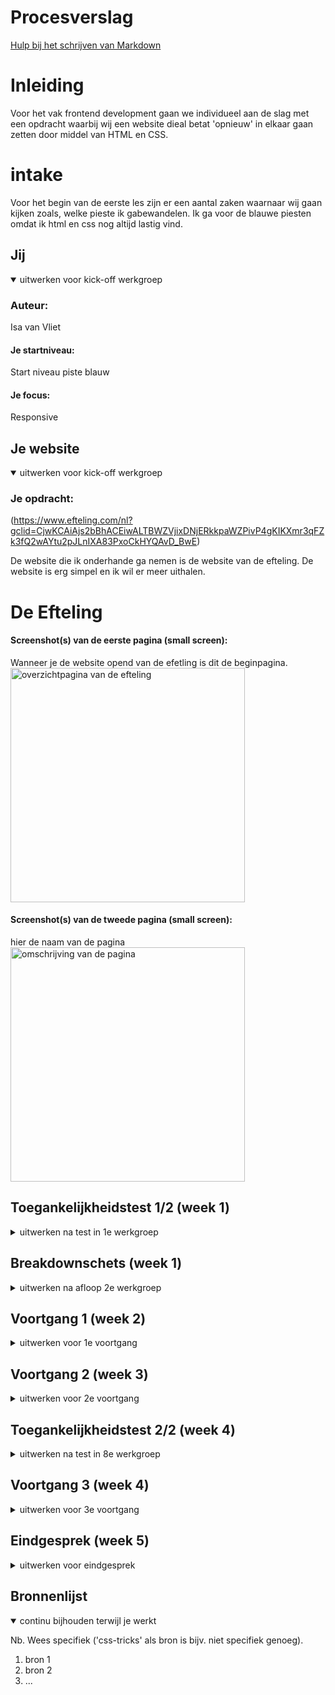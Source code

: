 # Procesverslag
[Hulp bij het schrijven van Markdown](https://github.com/adam-p/markdown-here/wiki/Markdown-Cheatsheet)

# Inleiding
Voor het vak frontend development gaan we individueel aan de slag met een opdracht waarbij wij een website dieal betat 'opnieuw' in elkaar gaan zetten door middel van HTML en CSS.

# intake
Voor het begin van de eerste les zijn er een aantal zaken waarnaar wij gaan kijken zoals, welke pieste ik gabewandelen. Ik ga voor de blauwe piesten omdat ik html en css nog altijd lastig vind.


## Jij

<details open>
  <summary>uitwerken voor kick-off werkgroep</summary>

  ### Auteur:
  Isa van Vliet

  #### Je startniveau:
  Start niveau piste blauw

  #### Je focus:
  Responsive
 
</details>



## Je website

<details open>
  <summary>uitwerken voor kick-off werkgroep</summary>

  ### Je opdracht:
  (https://www.efteling.com/nl?gclid=CjwKCAiAjs2bBhACEiwALTBWZVjixDNjERkkpaWZPivP4gKIKXmr3qFZk3fQ2wAYtu2pJLnIXA83PxoCkHYQAvD_BwE)

  De website die ik onderhande ga nemen is de website van de efteling. De website is erg simpel en ik wil er meer uithalen.

# De Efteling

  #### Screenshot(s) van de eerste pagina (small screen): 
  Wanneer je de website opend van de efetling is dit de beginpagina. 
  <img src="readme-images/home_efetling.png" width="375px" alt="overzichtpagina van de efteling">

  #### Screenshot(s) van de tweede pagina (small screen):
  hier de naam van de pagina  
  <img src="readme-images/plan_je_bezoek_pagina" width="375px" alt="omschrijving van de pagina">
 
</details>



## Toegankelijkheidstest 1/2 (week 1)

<details>
  <summary>uitwerken na test in 1e werkgroep</summary>

  ### Bevindingen
  Lijst met je bevindingen die in de test naar voren kwamen:
  - dark mode(?)

  #### Screenreader
  Tijdens het doen van de screenreader op de website van de efteling waren een aantal afbeeldingen die geen <alt> tekst hadden. Op deze manier kan iemand die blind/slechtziend de website minder goed begrijpen. Ook de pagina waarbij de winter efteling wordt aangekondigt is er een overlay van vallend sneeuw waardoor de screenreader de hele pagina niet kan voorlezen.  <img src="readme-images/winter_efteling_pagina" width="375px" alt="omschrijving van de pagina">

  Dit kan makkelijk opgelost worden door het element een </alt> tekst te geven.


  #### Muis en Toetsenbord 
  Tijdens het doen van de screenreader ben ik aan de slag gegaan met de tab-toets. Nu ga ik nog een keer met de tab-toets door de website maar dan zonder screenreader. Het viel mij gelijk op dat sommige elementen geen html elementen zijn en niet worden gelezen door de tab toets. Hierdoor zou iemand die blind/slechtziend is belangrijke knoppen/informatie missen.

  Hier een omschrijving van hoe het opgelost kan worden (met indien nodig afbeeldingen)


  #### Motoriek (shocks, elastiekjes)
  Tijdens het testen van de inclusiviteit van de website heeft mijn testpersoon een aantal elestiekjes gbonden om haar vingers waardoor het navigeren door de website een stukje lastiger wordt.
  <img src="readme-images/winter_efteling_pagina" width="375px" alt="omschrijving van de pagina">

  Hier een omschrijving van hoe het opgelost kan worden (met indien nodig afbeeldingen)


  #### Visueel (brillen, contrast, kleurenblind, dark/light). 
  Hier korte omschrijving (met indien nodig afbeeldingen)
  <img src="readme-images/toegangkelijksheidtest_zicht_01.png" width="375px" alt="omschrijving van de pagina">
  <img src="readme-images/toegangkelijksheidtest_zicht_02.png" width="375px" alt="omschrijving van de pagina">

  Hier een omschrijving van hoe het opgelost kan worden (met indien nodig afbeeldingen)

</details>



## Breakdownschets (week 1)

<details>
  <summary>uitwerken na afloop 2e werkgroep</summary>

  ### de hele pagina: 
  <img src="readme-images/dummy-plaatje.jpg" width="375px" alt="breakdown van de hele pagina">

  ### dynamisch deel (bijv menu): 
  <img src="readme-images/dummy-plaatje.jpg" width="375px" alt="breakdown van een dynamisch deel">

  ### wellicht nog een dynamisch deel (bijv filter): 
  <img src="readme-images/dummy-plaatje.jpg" width="375px" alt="breakdown van nog een dynamisch deel">

</details>





## Voortgang 1 (week 2)

<details>
  <summary>uitwerken voor 1e voortgang</summary>

  ### Stand van zaken
  hier dit ging goed & dit was lastig (neem ook screenshots op van delen van je website en code)


  ### Agenda voor meeting
  samen met je groepje opstellen

  | student 1      | student 2          | student 3    | student 4        |
  | ---            | ---                | ---          | ---              |
  | dit bespreken  | en dit             | en ik dit    | en dan ik dat    |
  | en dat ook nog | dit als er tijd is | nog een punt | dit wil ik zeker |
  | ...            | ...                | ...          | ...              |


  ### Verslag van meeting
  hier na afloop snel de uitkomsten van de meeting vastleggen

  - punt 1
  - punt 2
  - nog een punt
  - ...

</details>





## Voortgang 2 (week 3)

<details>
  <summary>uitwerken voor 2e voortgang</summary>

  ### Stand van zaken
  hier dit ging goed & dit was lastig (neem ook screenshots op van delen van je website en code)


  ### Agenda voor meeting
  samen met je groepje opstellen

  | student 1      | student 2          | student 3    | student 4        |
  | ---            | ---                | ---          | ---              |
  | dit bespreken  | en dit             | en ik dit    | en dan ik dat    |
  | en dat ook nog | dit als er tijd is | nog een punt | dit wil ik zeker |
  | ...            | ...                | ...          | ...              |


  ### Verslag van meeting
  hier na afloop snel de uitkomsten van de meeting vastleggen

  - punt 1
  - punt 2
  - nog een punt
- ...

</details>





## Toegankelijkheidstest 2/2 (week 4)

<details>
  <summary>uitwerken na test in 8e werkgroep</summary>

  ### Bevindingen
  Lijst met je bevindingen die in de test naar voren kwamen (geef ook aan wat er verbeterd is):

  #### Screenreader
  Hier korte omschrijving (met indien nodig afbeeldingen)

  Hier een omschrijving van hoe het opgelost kan worden (met indien nodig afbeeldingen)


  #### Muis en Toetsenbord 
  Hier korte omschrijving (met indien nodig afbeeldingen)

  Hier een omschrijving van hoe het opgelost kan worden (met indien nodig afbeeldingen)


  #### Motoriek (shocks, elastiekjes)
  Hier korte omschrijving (met indien nodig afbeeldingen)

  Hier een omschrijving van hoe het opgelost kan worden (met indien nodig afbeeldingen)


  #### Visueel (brillen, contrast, kleurenblind, dark/light). 
  Hier korte omschrijving (met indien nodig afbeeldingen)

  Hier een omschrijving van hoe het opgelost kan worden (met indien nodig afbeeldingen)

</details>





## Voortgang 3 (week 4)

<details>
  <summary>uitwerken voor 3e voortgang</summary>

  ### Stand van zaken
  hier dit ging goed & dit was lastig (neem ook screenshots op van delen van je website en code)


  ### Agenda voor meeting
  samen met je groepje opstellen

  | student 1      | student 2          | student 3    | student 4        |
  | ---            | ---                | ---          | ---              |
  | dit bespreken  | en dit             | en ik dit    | en dan ik dat    |
  | en dat ook nog | dit als er tijd is | nog een punt | dit wil ik zeker |
  | ...            | ...                | ...          | ...              |


  ### Verslag van meeting
  hier na afloop snel de uitkomsten van de meeting vastleggen

  - punt 1
  - punt 2
  - nog een punt
  - ...

</details>





## Eindgesprek (week 5)

<details>
  <summary>uitwerken voor eindgesprek</summary>

  ### Je uitkomst - karakteristiek screenshots:
  <img src="readme-images/dummy-plaatje.jpg" width="375px" alt="uitomst opdracht 1">


  ### Dit ging goed/Heb ik geleerd: 
  Korte omschrijving met plaatjes

  <img src="readme-images/dummy-plaatje.jpg" width="375px" alt="top">


  ### Dit was lastig/Is niet gelukt:
  Korte omschrijving met plaatjes

  <img src="readme-images/dummy-plaatje.jpg" width="375px" alt="bummer">
</details>





## Bronnenlijst

<details open>
  <summary>continu bijhouden terwijl je werkt</summary>

  Nb. Wees specifiek ('css-tricks' als bron is bijv. niet specifiek genoeg).

  1. bron 1
  2. bron 2
  3. ...

</details>
